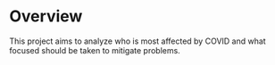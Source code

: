# Overview
This project aims to analyze who is most affected by COVID and what focused should be taken to mitigate problems.
